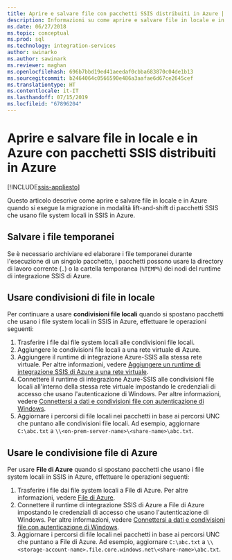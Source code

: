```yaml
---
title: Aprire e salvare file con pacchetti SSIS distribuiti in Azure | Microsoft Docs
description: Informazioni su come aprire e salvare file in locale e in Azure quando si esegue la migrazione in modalità lift-and-shift di pacchetti SSIS che usano file system locali in SSIS in Azure
ms.date: 06/27/2018
ms.topic: conceptual
ms.prod: sql
ms.technology: integration-services
author: swinarko
ms.author: sawinark
ms.reviewer: maghan
ms.openlocfilehash: 696b7bbd19ed41aeedaf0cbba683870c04de1b13
ms.sourcegitcommit: b2464064c0566590e486a3aafae6d67ce2645cef
ms.translationtype: HT
ms.contentlocale: it-IT
ms.lasthandoff: 07/15/2019
ms.locfileid: "67896204"
---
```

# <a name="open-and-save-files-on-premises-and-in-azure-with-ssis-packages-deployed-in-azure"></a>Aprire e salvare file in locale e in Azure con pacchetti SSIS distribuiti in Azure

[!INCLUDE[ssis-appliesto](../../includes/ssis-appliesto-ssvrpluslinux-asdb-asdw-xxx.md)]



Questo articolo descrive come aprire e salvare file in locale e in Azure quando si esegue la migrazione in modalità lift-and-shift di pacchetti SSIS che usano file system locali in SSIS in Azure.

## <a name="save-temporary-files"></a>Salvare i file temporanei
Se è necessario archiviare ed elaborare i file temporanei durante l'esecuzione di un singolo pacchetto, i pacchetti possono usare la directory di lavoro corrente (`.`) o la cartella temporanea (`%TEMP%`) dei nodi del runtime di integrazione SSIS di Azure.

## <a name="use-on-premises-file-shares"></a>Usare condivisioni di file in locale
Per continuare a usare **condivisioni file locali** quando si spostano pacchetti che usano i file system locali in SSIS in Azure, effettuare le operazioni seguenti:
1.  Trasferire i file dai file system locali alle condivisioni file locali.
2.  Aggiungere le condivisioni file locali a una rete virtuale di Azure.
3.  Aggiungere il runtime di integrazione Azure-SSIS alla stessa rete virtuale. Per altre informazioni, vedere [Aggiungere un runtime di integrazione SSIS di Azure a una rete virtuale](https://docs.microsoft.com/azure/data-factory/join-azure-ssis-integration-runtime-virtual-network).
4.  Connettere il runtime di integrazione Azure-SSIS alle condivisioni file locali all'interno della stessa rete virtuale impostando le credenziali di accesso che usano l'autenticazione di Windows. Per altre informazioni, vedere [Connettersi a dati e condivisioni file con autenticazione di Windows](ssis-azure-connect-with-windows-auth.md).
5.  Aggiornare i percorsi di file locali nei pacchetti in base ai percorsi UNC che puntano alle condivisioni file locali. Ad esempio, aggiornare `C:\abc.txt` a `\\<on-prem-server-name>\<share-name>\abc.txt`.

## <a name="use-azure-file-shares"></a>Usare le condivisione file di Azure
Per usare **File di Azure** quando si spostano pacchetti che usano i file system locali in SSIS in Azure, effettuare le operazioni seguenti:
1.  Trasferire i file dai file system locali a File di Azure. Per altre informazioni, vedere [File di Azure](https://azure.microsoft.com/services/storage/files/).
2.  Connettere il runtime di integrazione SSIS di Azure a File di Azure impostando le credenziali di accesso che usano l'autenticazione di Windows. Per altre informazioni, vedere [Connettersi a dati e condivisioni file con autenticazione di Windows](ssis-azure-connect-with-windows-auth.md).
3.  Aggiornare i percorsi di file locali nei pacchetti in base ai percorsi UNC che puntano a File di Azure. Ad esempio, aggiornare `C:\abc.txt` a `\\<storage-account-name>.file.core.windows.net\<share-name>\abc.txt`.
